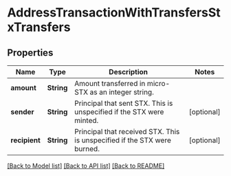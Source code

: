 # AddressTransactionWithTransfersStxTransfers

## Properties
Name | Type | Description | Notes
------------ | ------------- | ------------- | -------------
**amount** | **String** | Amount transferred in micro-STX as an integer string. | 
**sender** | **String** | Principal that sent STX. This is unspecified if the STX were minted. | [optional] 
**recipient** | **String** | Principal that received STX. This is unspecified if the STX were burned. | [optional] 

[[Back to Model list]](../README.md#documentation-for-models) [[Back to API list]](../README.md#documentation-for-api-endpoints) [[Back to README]](../README.md)


